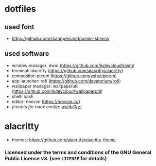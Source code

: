 # dotfiles

## used font
- https://github.com/shannpersand/comic-shanns

## used software
- window manager: dwm (<a href="https://github.com/lsdevcloud/dwm">https://github.com/lsdevcloud/dwm</a>)
- terminal: alacritty (<a href="https://github.com/alacritty/alacritty">https://github.com/alacritty/alacritty</a>)
- compositor: picom (<a href="https://github.com/yshui/picom">https://github.com/yshui/picom</a>)
- app launcher: rofi (<a href="https://github.com/davatorium/rofi">https://github.com/davatorium/rofi</a>)
- wallpaper manager: wallpaperutil (<a href="https://github.com/lsdevcloud/wallpaperutil">https://github.com/lsdevcloud/wallpaperutil</a>)
- shell: bash 
- editor: neovim (<a href="https://neovim.io/">https://neovim.io/</a>)
- <i>(credits for tmux config: <a href="https://github.com/wubbl0rz/">wubbl0rz</a>)</i>

# alacritty
- themes: <a href="https://github.com/alacritty/alacritty-theme">https://github.com/alacritty/alacritty-theme</a>

### Licensed under the terms and conditions of the GNU General Public License v3. (see `LICENSE` for details)
